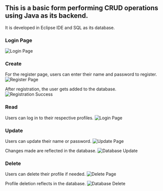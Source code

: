 ## This is a basic form performing CRUD operations using Java as its backend.
It is developed in Eclipse IDE and SQL as its database.

### Login Page
![Login Page](https://github.com/simransahay19/CRUD-using-java/assets/97499721/d7ceb9e9-4bab-438d-9439-e6336d3436a1)

### Create
For the register page, users can enter their name and password to register.
![Register Page](https://github.com/simransahay19/CRUD-using-java/assets/97499721/1d7f9966-e9f3-4af0-84e7-bf092b2cbfe0)

After registration, the user gets added to the database.
![Registration Success](https://github.com/simransahay19/CRUD-using-java/assets/97499721/5966d598-964c-4194-a301-dc56ae5ceda2)

### Read
Users can log in to their respective profiles.
![Login Page](https://github.com/simransahay19/CRUD-using-java/assets/97499721/ae1dc089-95e9-4b6c-b6e0-8a579c3cee58)

### Update
Users can update their name or password.
![Update Page](https://github.com/simransahay19/CRUD-using-java/assets/97499721/7d95fa59-8795-478d-b05c-90ed6eaf3f70)

Changes made are reflected in the database.
![Database Update](https://github.com/simransahay19/CRUD-using-java/assets/97499721/ae52940d-eabf-4e28-a804-1ee2dd913a3b)

### Delete
Users can delete their profile if needed.
![Delete Page](https://github.com/simransahay19/CRUD-using-java/assets/97499721/77cb96c3-c53a-4f4c-a837-002e6ce8d6a0)

Profile deletion reflects in the database.
![Database Delete](https://github.com/simransahay19/CRUD-using-java/assets/97499721/f9569bc9-bb78-4ade-831a-0a496684df68)
